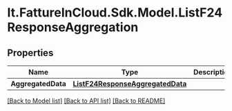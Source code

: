 # It.FattureInCloud.Sdk.Model.ListF24ResponseAggregation

## Properties

Name | Type | Description | Notes
------------ | ------------- | ------------- | -------------
**AggregatedData** | [**ListF24ResponseAggregatedData**](ListF24ResponseAggregatedData.md) |  | [optional] 

[[Back to Model list]](../../README.md#documentation-for-models) [[Back to API list]](../../README.md#documentation-for-api-endpoints) [[Back to README]](../../README.md)


